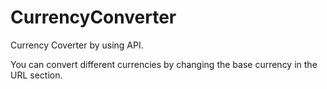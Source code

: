 # CurrencyConverter
Currency Coverter by using API.

You can convert different currencies by changing the base currency in the URL section.
